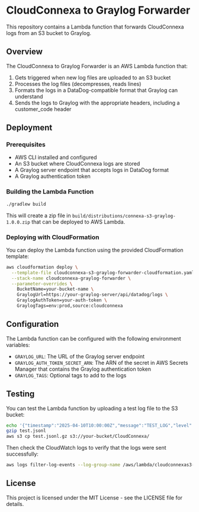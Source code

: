 # CloudConnexa to Graylog Forwarder

This repository contains a Lambda function that forwards CloudConnexa logs from an S3 bucket to Graylog.

## Overview

The CloudConnexa to Graylog Forwarder is an AWS Lambda function that:

1. Gets triggered when new log files are uploaded to an S3 bucket
2. Processes the log files (decompresses, reads lines)
3. Formats the logs in a DataDog-compatible format that Graylog can understand
4. Sends the logs to Graylog with the appropriate headers, including a customer_code header

## Deployment

### Prerequisites

- AWS CLI installed and configured
- An S3 bucket where CloudConnexa logs are stored
- A Graylog server endpoint that accepts logs in DataDog format
- A Graylog authentication token

### Building the Lambda Function

```bash
./gradlew build
```

This will create a zip file in `build/distributions/connexa-s3-graylog-1.0.0.zip` that can be deployed to AWS Lambda.

### Deploying with CloudFormation

You can deploy the Lambda function using the provided CloudFormation template:

```bash
aws cloudformation deploy \
  --template-file cloudconnexa-s3-graylog-forwarder-cloudformation.yaml \
  --stack-name cloudconnexa-graylog-forwarder \
  --parameter-overrides \
    BucketName=your-bucket-name \
    GraylogUrl=https://your-graylog-server/api/datadog/logs \
    GraylogAuthToken=your-auth-token \
    GraylogTags=env:prod,source:cloudconnexa
```

## Configuration

The Lambda function can be configured with the following environment variables:

- `GRAYLOG_URL`: The URL of the Graylog server endpoint
- `GRAYLOG_AUTH_TOKEN_SECRET_ARN`: The ARN of the secret in AWS Secrets Manager that contains the Graylog authentication token
- `GRAYLOG_TAGS`: Optional tags to add to the logs

## Testing

You can test the Lambda function by uploading a test log file to the S3 bucket:

```bash
echo '{"timestamp":"2025-04-10T10:00:00Z","message":"TEST_LOG","level":"INFO"}' > test.jsonl
gzip test.jsonl
aws s3 cp test.jsonl.gz s3://your-bucket/CloudConnexa/
```

Then check the CloudWatch logs to verify that the logs were sent successfully:

```bash
aws logs filter-log-events --log-group-name /aws/lambda/cloudconnexas3-to-graylog-forwarder-lambda --filter-pattern "Successfully sent"
```

## License

This project is licensed under the MIT License - see the LICENSE file for details.
